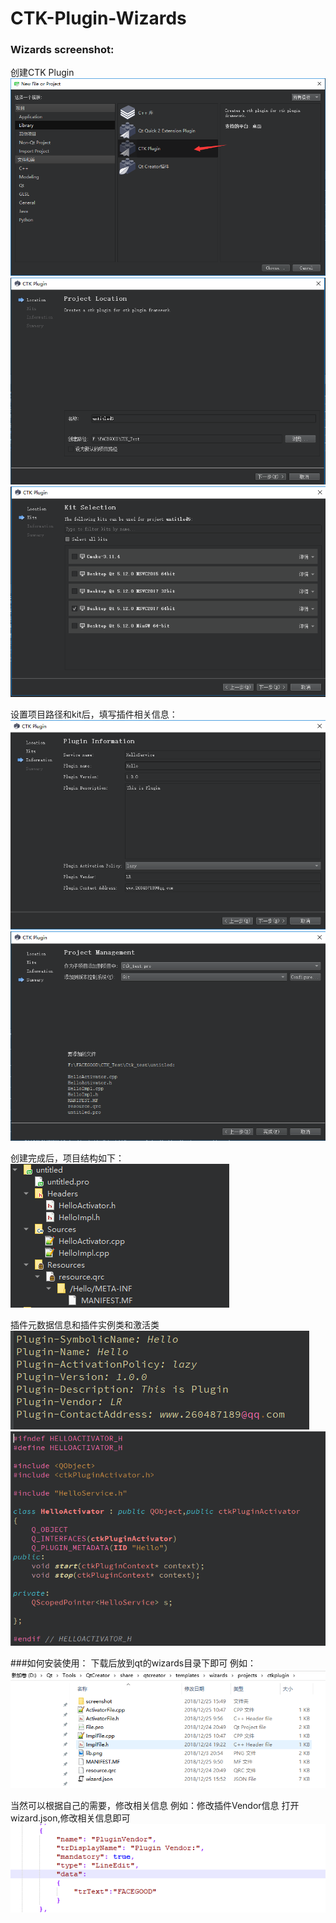 # CTK-Plugin-Wizards

### Wizards screenshot:

创建CTK Plugin
![](https://github.com/Caprey/CTK-Plugin-Wizards/blob/master/screentshot/20181225154952.png)  
![](https://github.com/Caprey/CTK-Plugin-Wizards/blob/master/screentshot/20181225155111.png)  
![](https://github.com/Caprey/CTK-Plugin-Wizards/blob/master/screentshot/20181225155133.png) 

设置项目路径和kit后，填写插件相关信息：
![](https://github.com/Caprey/CTK-Plugin-Wizards/blob/master/screentshot/20181225155347.png)  
![](https://github.com/Caprey/CTK-Plugin-Wizards/blob/master/screentshot/20181225155518.png)  

创建完成后，项目结构如下：
![](https://github.com/Caprey/CTK-Plugin-Wizards/blob/master/screentshot/20181225155650.png) 

插件元数据信息和插件实例类和激活类
![](https://github.com/Caprey/CTK-Plugin-Wizards/blob/master/screentshot/20181225155702.png) 
![](https://github.com/Caprey/CTK-Plugin-Wizards/blob/master/screentshot/20181225155733.png) 



###如何安装使用：
下载后放到qt的wizards目录下即可
例如：
![](https://github.com/Caprey/CTK-Plugin-Wizards/blob/master/screentshot/20181225162305.png) 

当然可以根据自己的需要，修改相关信息
例如：修改插件Vendor信息
打开wizard.json,修改相关信息即可
![](https://github.com/Caprey/CTK-Plugin-Wizards/blob/master/screentshot/20181225162837.png) 
